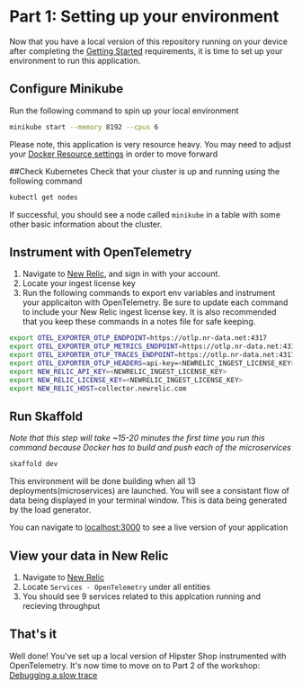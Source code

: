 # Part 1: Setting up your environment

Now that you have a local version of this repository running on your device after completing the [Getting Started](*) requirements, it is time to set up your environment to run this application.

## Configure Minikube
Run the following command to spin up your local environment 

```bash
minikube start --memory 8192 --cpus 6
```  
Please note, this application is very resource heavy. You may need to adjust your [Docker Resource settings](https://docs.docker.com/desktop/mac/) in order to move forward

##Check Kubernetes
Check that your cluster is up and running using the following command
```bash
kubectl get nodes
```

If successful, you should see a node called `minikube` in a table with some other basic information about the cluster.

## Instrument with OpenTelemetry
1. Navigate to [New Relic](https://one.newrelic.com), and sign in with your account.
2. Locate your ingest license key
3. Run the following commands to export env variables and instrument your applicaiton with OpenTelemetry. Be sure to update each command to include your New Relic ingest license key. It is also recommended that you keep these commands in a notes file for safe keeping.

```bash
export OTEL_EXPORTER_OTLP_ENDPOINT=https://otlp.nr-data.net:4317
export OTEL_EXPORTER_OTLP_METRICS_ENDPOINT=https://otlp.nr-data.net:4317
export OTEL_EXPORTER_OTLP_TRACES_ENDPOINT=https://otlp.nr-data.net:4317
export OTEL_EXPORTER_OTLP_HEADERS=api-key=<NEWRELIC_INGEST_LICENSE_KEY>
export NEW_RELIC_API_KEY=<NEWRELIC_INGEST_LICENSE_KEY>
export NEW_RELIC_LICENSE_KEY=<NEWRELIC_INGEST_LICENSE_KEY>
export NEW_RELIC_HOST=collector.newrelic.com
```

## Run Skaffold
*Note that this step will take ~15-20 minutes the first time you run this command because Docker has to build and push each of the microservices*

```bash
skaffold dev
```
 
This environment will be done building when all 13 deployments(microservices) are launched. You will see a consistant flow of data being displayed in your terminal window. This is data being generated by the load generator.

You can navigate to [localhost:3000](*) to see a live version of your application 

## View your data in New Relic
1. Navigate to [New Relic](https://one.newrelic.com)
2. Locate `Services - OpenTelemetry` under all entities
3. You should see 9 services related to this applcation running and recieving throughput


## That's it
Well done! You've set up a local version of Hipster Shop instrumented with OpenTelemetry. It's now time to move on to Part 2 of the workshop: [Debugging a slow trace](*)